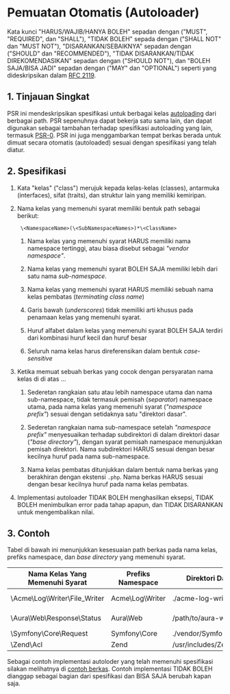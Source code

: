 # Pemuatan Otomatis (Autoloader)

Kata kunci "HARUS/WAJIB/HANYA BOLEH" sepadan dengan ("MUST", "REQUIRED", dan "SHALL"),
"TIDAK BOLEH" sepada dengan ("SHALL NOT" dan "MUST NOT"), "DISARANKAN/SEBAIKNYA" sepadan
dengan ("SHOULD" dan "RECOMMENDED"), "TIDAK DISARANKAN/TIDAK DIREKOMENDASIKAN" 
sepadan dengan ("SHOULD NOT"), dan "BOLEH SAJA/BISA JADI" sepadan dengan 
("MAY" dan "OPTIONAL") seperti yang dideskripsikan dalam [RFC 2119](http://tools.ietf.org/html/rfc2119).

## 1. Tinjauan Singkat

PSR ini mendeskripsikan spesifikasi untuk berbagai kelas [autoloading][]
dari berbagai path. PSR sepenuhnya dapat bekerja satu sama lain, dan dapat 
digunakan sebagai tambahan terhadap spesifikasi autoloading yang lain, termasuk
 [PSR-0][]. PSR ini juga menggambarkan tempat berkas berada untuk dimuat secara
otomatis (autoloaded) sesuai dengan spesifikasi yang telah diatur.

## 2. Spesifikasi

1. Kata "kelas" ("class") merujuk kepada kelas-kelas (classes), antarmuka 
   (interfaces), sifat (traits), dan struktur lain yang memiliki kemiripan.

2. Nama kelas yang memenuhi syarat memiliki bentuk path sebagai berikut:

        \<NamespaceName>(\<SubNamespaceNames>)*\<ClassName>

    1. Nama kelas yang memenuhi syarat HARUS memiliki nama namespace tertinggi,
       atau biasa disebut sebagai *"vendor namespace"*.

    2. Nama kelas yang memenuhi syarat BOLEH SAJA memiliki lebih dari satu
       nama *sub-namespace*.

    3. Nama kelas yang memenuhi syarat HARUS memiliki sebuah nama kelas 
       pembatas (*terminating class name*)

    4. Garis bawah (*underscores*) tidak memiliki arti khusus pada penamaan
       kelas yang memenuhi syarat.

    5. Huruf alfabet dalam kelas yang memenuhi syarat BOLEH SAJA terdiri dari
       kombinasi huruf kecil dan huruf besar

    6. Seluruh nama kelas harus direferensikan dalam bentuk *case-sensitive*

3. Ketika memuat sebuah berkas yang cocok dengan persyaratan nama kelas di
   di atas ...

    1. Sederetan rangkaian satu atau lebih namespace utama dan nama 
       sub-namespace, tidak termasuk pemisah (*separator*) namespace utama, 
       pada nama kelas yang memenuhi syarat (*"namespace prefix"*) sesuai dengan
       setidaknya satu "direktori dasar".

    2. Sederetan rangkaian nama sub-namespace setelah *"namespace prefix"*
       menyesuaikan terhadap subdirektori di dalam direktori dasar
       (*"base directory"*), dengan syarat pemisah namespace menunjukkan 
       pemisah direktori. Nama subdirektori HARUS sesuai dengan besar kecilnya 
       huruf pada nama sub-namespace.

    3. Nama kelas pembatas ditunjukkan dalam bentuk nama berkas yang berakhiran
       dengan ekstensi `.php`. Nama berkas HARUS sesuai  dengan besar kecilnya 
       huruf pada nama kelas pembatas.

4. Implementasi autoloader TIDAK BOLEH menghasilkan eksepsi, TIDAK BOLEH 
   menimbulkan error pada tahap apapun, dan TIDAK DISARANKAN untuk 
   mengembalikan nilai.


## 3. Contoh

Tabel di bawah ini menunjukkan kesesuaian path berkas pada nama kelas, prefiks 
namespace, dan *base directory* yang memenuhi syarat.

| Nama Kelas Yang Memenuhi Syarat   | Prefiks Namespace  | Direktori Dasar          | Hasil path berkas
| --------------------------------- |--------------------|--------------------------|-------------------------------------------
| \Acme\Log\Writer\File_Writer      | Acme\Log\Writer    | ./acme-log-writer/lib/   | ./acme-log-writer/lib/File_Writer.php
| \Aura\Web\Response\Status         | Aura\Web           | /path/to/aura-web/src/   | /path/to/aura-web/src/Response/Status.php
| \Symfony\Core\Request             | Symfony\Core       | ./vendor/Symfony/Core/   | ./vendor/Symfony/Core/Request.php
| \Zend\Acl                         | Zend               | /usr/includes/Zend/      | /usr/includes/Zend/Acl.php

Sebagai contoh implementasi autoloder yang telah memenuhi spesifikasi silakan
melihatnya di [contoh berkas][]. Contoh implementasi TIDAK BOLEH dianggap
sebagai bagian dari spesifikasi dan BISA SAJA berubah kapan saja.

[contoh berkas]: https://github.com/php-fig/fig-standards/blob/master/accepted/PSR-4-autoloader-examples.md
[autoloading]: http://php.net/autoload
[PSR-0]: https://github.com/php-fig/fig-standards/blob/master/accepted/PSR-0.md
[examples file]: https://github.com/php-fig/fig-standards/blob/master/accepted/PSR-4-autoloader-examples.md
